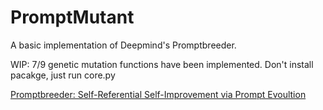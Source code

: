 # PromptMutant
A basic implementation of Deepmind's Promptbreeder.

WIP: 7/9 genetic mutation functions have been implemented.
Don't install pacakge, just run core.py

[Promptbreeder: Self-Referential Self-Improvement via Prompt Evoultion](https://arxiv.org/pdf/2309.16797.pdf)
